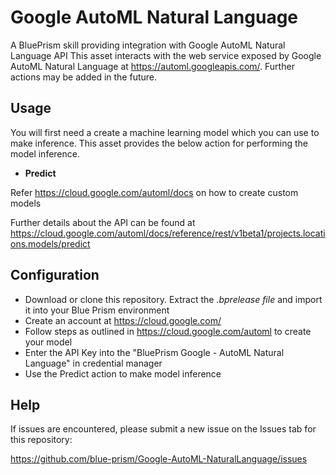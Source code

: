 # Google AutoML Natural Language
A BluePrism skill providing integration with Google AutoML Natural Language API
This asset interacts with the web service exposed by Google AutoML Natural Language at <https://automl.googleapis.com/>. Further actions may be added in the future.

## Usage
You will first need a create a machine learning model which you can use to make inference. This asset provides the below action for performing the model inference.

* **Predict**

Refer <https://cloud.google.com/automl/docs> on how to create custom models

Further details about the API can be found at <https://cloud.google.com/automl/docs/reference/rest/v1beta1/projects.locations.models/predict>

## Configuration

* Download or clone this repository. Extract the *.bprelease file* and import it into your Blue Prism environment
* Create an account at <https://cloud.google.com/>
* Follow steps as outlined in <https://cloud.google.com/automl> to create your model
* Enter the API Key into the "BluePrism Google - AutoML Natural Language" in credential manager
* Use the Predict action to make model inference

## Help

If issues are encountered, please submit a new issue on the Issues tab for this repository:

https://github.com/blue-prism/Google-AutoML-NaturalLanguage/issues

